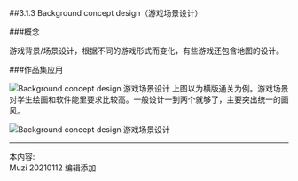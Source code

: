 ##3.1.3 Background concept design（游戏场景设计）

###概念

游戏背景/场景设计，根据不同的游戏形式而变化，有些游戏还包含地图的设计。


###作品集应用

![Background concept design 游戏场景设计](http://kitpic.makebi.net/2021/ixd_38.jpg)
 上图以为横版通关为例。游戏场景对学生绘画和软件能里要求比较高。一般设计一到两个就够了，主要突出统一的画风。


![Background concept design 游戏场景设计](http://kitpic.makebi.net/2021/ixd_39.jpg)







---
本内容:  
Muzi 20210112 编辑添加
